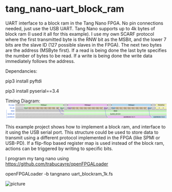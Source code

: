 # tang_nano-uart_block_ram
UART interface to a block ram in the Tang Nano FPGA. No pin connections needed, just use the USB UART.
Tang Nano supports up to 4k bytes of block ram (I used it all for this example). I use my own SCARF protocol where the first transmitted byte is the RNW bit as the MSBit, and the lower 7 bits are the slave ID (127 possible slaves in the FPGA). The next two bytes are the address (MSByte first). If a read is being done the last byte specifies the number of bytes to be read. If a write is being done the write data immediately follows the address.

Dependancies:

pip3 install pyftdi

pip3 install pyserial==3.4

Timing Diagram:
![picture](https://github.com/charkster/tang_nano-uart_block_ram/blob/main/images/uart_header1.png)

This example project shows how to implement a block ram, and interface to it using the USB serial port. This structure could be used to store data to transmit using a different protocol implemented in the FPGA (like SPMI or USB-PD). If a flip-flop based register map is used instead of the block ram, actions can be triggered by writing to specific bits.

I program my tang nano using https://github.com/trabucayre/openFPGALoader

openFPGALoader -b tangnano uart_blockram_1k.fs

![picture](https://tangnano.sipeed.com/assets/tang_nano_pinout_v1.0.0_w5676_h4000_large.png)
